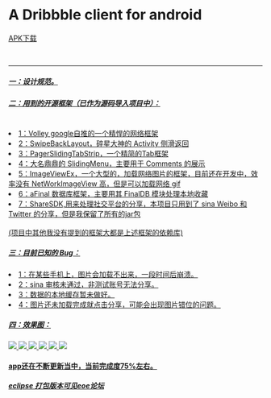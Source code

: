 A Dribbble client for android
================

<a href="https://github.com/NovelanceF/Dribbble_rebuild/blob/master/Dribbb/build/apk/Dribbb-debug-unaligned.apk?raw=true"> APK下载</href>


<br />
<hr/>

<h5>一：设计规范。<br/></h5>
<h5>二：用到的开源框架（已作为源码导入项目中）：</h5>
<br />

<li>
1：Volley google自推的一个精悍的网络框架<br/>
<li>
2：SwipeBackLayout，碎星大神的 Activity 侧滑返回<br />
<li>
3：PagerSlidingTabStrip，一个精简的Tab框架<br />
<li>
4：大名鼎鼎的 SlidingMenu，主要用于 Comments 的展示 <br />
<li>
5：ImageViewEx，一个大型的，加载网络图片的框架，目前还在开发中，效率没有 NetWorkImageView 高，但是可以加载网络 gif <br />
<li />
6：aFinal 数据库框架，主要用其 FinalDB 模块处理本地收藏 <br />
<li />
7：ShareSDK,用来处理社交平台的分享，本项目只用到了 sina Weibo 和 Twitter 的分享，但是我保留了所有的jar包<br /> <br />
(项目中其他我没有提到的框架大都是上述框架的依赖库) <br />

<h5>三：目前已知的 Bug：</h5>
<li>
1：在某些手机上，图片会加载不出来，一段时间后崩溃。
<li >
2：sina 审核未通过，非测试账号无法分享。
<li >
3：数据的本地缓存暂未做好。
<li > 
4：图片还未加载完成就点击分享，可能会出现图片错位的问题。

<h5>四：效果图：</h5>
<img src="http://farm4.staticflickr.com/3690/12792804813_6c8f1c1839.jpg"/>
<img src="http://farm4.staticflickr.com/3800/12792765623_7688d82b9b.jpg"/>
<img src="http://farm8.staticflickr.com/7409/12792768153_c037330547.jpg"/>
<img src="http://farm4.staticflickr.com/3726/12793101354_8d3763edd1.jpg"/>
<img src="http://farm3.staticflickr.com/2840/12792671055_d2613f5cf6.jpg"/>
<img src="http://farm8.staticflickr.com/7355/12792702765_ba09e7dc97.jpg"/>
<br/>

<h4>app还在不断更新当中，当前完成度75%左右。</h4>
<h5>eclipse 打包版本可见<a href="http://www.eoeandroid.com/thread-323068-1-1.html">eoe论坛</href><br/>
